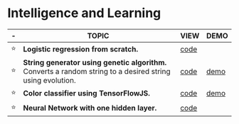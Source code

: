 # Intelligence and Learning

 -| TOPIC | VIEW | DEMO
 -----|-----| ------ | -------
:star:| **Logistic regression from scratch.** | [code](./machine%20learning%20algorithms/Logistic_Regression_using_Gradient_Descent.ipynb)|
:star:| **String generator using genetic algorithm.** Converts a random string to a desired string using evolution.| [code](./string%20generator%20using%20genetic%20algorithm/)| [demo](https://dharmice.bitbucket.io/string-generator/)
:star:| **Color classifier using TensorFlowJS.** | [code](./color%20classifier%20using%20Tensorflow.js/)| [demo](https://dharmice.bitbucket.io/color-classifier/predict.html)
:star:| **Neural Network with one hidden layer.** | [code](./neural-network/neural_network_with_one_hidden_layer.ipynb)|
